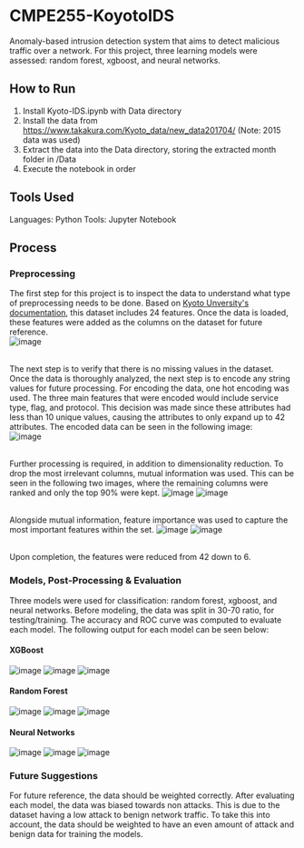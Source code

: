 # CMPE255-KoyotoIDS
Anomaly-based intrusion detection system that aims to detect malicious traffic over a network. For this project, three learning models were assessed: random forest, xgboost, and neural networks.

## How to Run
1. Install Kyoto-IDS.ipynb with Data directory
2. Install the data from https://www.takakura.com/Kyoto_data/new_data201704/ (Note: 2015 data was used)
3. Extract the data into the Data directory, storing the extracted month folder in /Data
4. Execute the notebook in order

## Tools Used
Languages: Python
Tools: Jupyter Notebook

## Process

### Preprocessing
The first step for this project is to inspect the data to understand what type of preprocessing needs to be done. Based on [Kyoto Unversity's documentation](https://www.takakura.com/Kyoto_data/BenchmarkData-Description-New.pdf), this dataset includes 24 features. Once the data is loaded, these features were added as the columns on the dataset for future reference. <br>
![image](https://github.com/user-attachments/assets/cd29cc81-205f-4551-9f16-e1c4da7a8b48)
<br>
<br>

The next step is to verify that there is no missing values in the dataset. Once the data is thoroughly analyzed, the next step is to encode any string values for future processing. For encoding the data, one hot encoding was used. The three main features that were encoded would include service type, flag, and protocol. This decision was made since these attributes had less than 10 unique values, causing the attributes to only expand up to 42 attributes. The encoded data can be seen in the following image: <br>
![image](https://github.com/user-attachments/assets/d0efcec0-cafa-43aa-afba-828760ade8b4)
<br>
<br>

Further processing is required, in addition to dimensionality reduction. To drop the most irrelevant columns, mutual information was used. This can be seen in the following two images, where the remaining columns were ranked and only the top 90% were kept.
![image](https://github.com/user-attachments/assets/aa82625c-f09e-48e3-a1fc-2344815a0503)
![image](https://github.com/user-attachments/assets/f1f460b2-9b14-467e-b71d-80f17d3319f9)
<br>
<br>

Alongside mutual information, feature importance was used to capture the most important features within the set.
![image](https://github.com/user-attachments/assets/7a19123e-1270-4d15-9ebe-5400738e9487)
![image](https://github.com/user-attachments/assets/fc22e41e-1193-4407-841c-a7a1e05d660a)
<br>
<br>

Upon completion, the features were reduced from 42 down to 6. 
### Models, Post-Processing & Evaluation
Three models were used for classification: random forest, xgboost, and neural networks. Before modeling, the data was split in 30-70 ratio, for testing/training. The accuracy and ROC curve was computed to evaluate each model. The following output for each model can be seen below:
<br>
#### XGBoost
![image](https://github.com/user-attachments/assets/aa676f76-336e-4883-8834-aa4b8e60adc1)
![image](https://github.com/user-attachments/assets/1793eca0-1889-44ad-bcab-bd96a3941581)
![image](https://github.com/user-attachments/assets/e6f1e2f9-d85f-4a28-9259-87ba909a00b1)

#### Random Forest
![image](https://github.com/user-attachments/assets/b8c447bc-5251-4c41-83b2-305a751e2040)
![image](https://github.com/user-attachments/assets/940d1677-87c9-4253-96e0-752f5956aeca)
![image](https://github.com/user-attachments/assets/2afdca68-6860-4a66-9149-791ca27099ad)

#### Neural Networks
![image](https://github.com/user-attachments/assets/fb5e8ae8-354a-4188-b589-860c4c135804)
![image](https://github.com/user-attachments/assets/5f6743f2-c079-4367-b953-76e7ee3ecbd3)
![image](https://github.com/user-attachments/assets/fad52bcc-53c7-43b8-bde4-0e59dab9e6e8)

### Future Suggestions
For future reference, the data should be weighted correctly. After evaluating each model, the data was biased towards non attacks. This is due to the dataset having a low attack to benign network traffic. To take this into account, the data should be weighted to have an even amount of attack and benign data for training the models.

